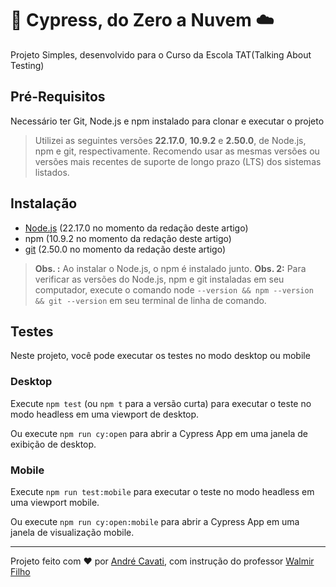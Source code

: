 # 🌲 Cypress, do Zero a Nuvem ☁️

Projeto Simples, desenvolvido para o Curso da Escola TAT(Talking About Testing)


## Pré-Requisitos

Necessário ter Git, Node.js e npm instalado para clonar e executar o projeto

> Utilizei as seguintes versões **22.17.0**, **10.9.2** e **2.50.0**, de Node.js, npm e git, respectivamente. Recomendo usar as mesmas versões ou versões mais recentes de suporte de longo prazo (LTS) dos sistemas listados.

## Instalação

* [Node.js](https://nodejs.org/en/download) (22.17.0 no momento da redação deste artigo)
* npm (10.9.2 no momento da redação deste artigo)
* [git](https://git-scm.com/) (2.50.0 no momento da redação deste artigo)
> **Obs. :** Ao instalar o Node.js, o npm é instalado junto.
> **Obs. 2:** Para verificar as versões do Node.js, npm e git instaladas em seu computador, execute o comando node `--version && npm --version && git --version` em seu terminal de linha de comando.


## Testes

Neste projeto, você pode executar os testes no modo desktop ou mobile


### Desktop

Execute `npm test` (ou `npm t` para a versão curta) para executar o teste no modo headless em uma viewport de desktop.

Ou execute `npm run cy:open` para abrir a Cypress App em uma janela de exibição de desktop.


### Mobile

Execute `npm run test:mobile` para executar o teste no modo headless em uma viewport mobile.

Ou execute `npm run cy:open:mobile` para abrir a Cypress App em uma janela de visualização mobile.

---

Projeto feito com ♥ por [André Cavati](https://github.com/AndreCavati), com instrução do professor [Walmir Filho](https://github.com/wlsf82)